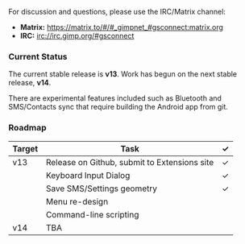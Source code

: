 For discussion and questions, please use the IRC/Matrix channel:

* **Matrix:** https://matrix.to/#/#_gimpnet_#gsconnect:matrix.org
* **IRC:** <a href="irc://irc.gimp.org/#gsconnect">irc://irc.gimp.org/#gsconnect</a>

### Current Status

The current stable release is **v13**. Work has begun on the next stable release, **v14**.

There are experimental features included such as Bluetooth and SMS/Contacts sync that require building the Android app from git.

### Roadmap

| Target  | Task                                          | ✓ |
|---------|-----------------------------------------------|---|
| v13     | Release on Github, submit to Extensions site  | ✓ |
|         | Keyboard Input Dialog                         | ✓ |
|         | Save SMS/Settings geometry                    | ✓ |
|         | Menu re-design                                |   |
|         | Command-line scripting                        |   |
| v14     | TBA                                           |   |
